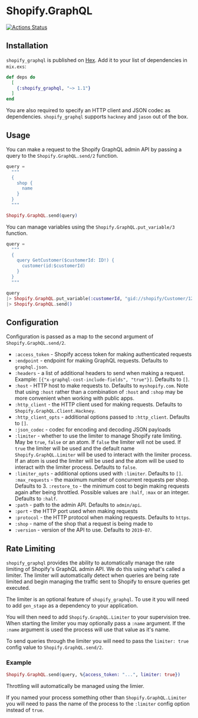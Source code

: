 # Shopify.GraphQL

[![Actions Status](https://github.com/malomohq/shopify-graphql/workflows/ci/badge.svg)](https://github.com/malomohq/shopify-graphql/actions)

## Installation

`shopify_graphql` is published on [Hex](https://hex.pm/packages/shopify_graphql).
Add it to your list of dependencies in `mix.exs`:

```elixir
def deps do
  [
    {:shopify_graphql, "~> 1.1"}
  ]
end
```

You are also required to specify an HTTP client and JSON codec as dependencies.
`shopify_graphql` supports `hackney` and `jason` out of the box.

## Usage

You can make a request to the Shopify GraphQL admin API by passing a query to
the `Shopify.GraphQL.send/2` function.

```elixir
query =
  """
  {
    shop {
      name
    }
  }
  """

Shopify.GraphQL.send(query)
```

You can manage variables using the `Shopify.GraphQL.put_variable/3` function.

```elixir
query =
  """
  {
    query GetCustomer($customerId: ID!) {
      customer(id:$customerId)
    }
  }
  """

query
|> Shopify.GraphQL.put_variable(:customerId, "gid://shopify/Customer/12195007594552")
|> Shopify.GraphQL.send()
```

## Configuration

Configuration is passed as a map to the second argument of `Shopify.GraphQL.send/2`.

* `:access_token` - Shopify access token for making authenticated requests
* `:endpoint` - endpoint for making GraphQL requests. Defaults to
                `graphql.json`.
* `:headers` - a list of additional headers to send when making a request.
               Example: `[{"x-graphql-cost-include-fields", "true"}]`. Defaults
               to `[]`.
* `:host` - HTTP host to make requests to. Defaults to `myshopify.com`. Note
            that using `:host` rather than a combination of `:host` and `:shop`
            may be more convenient when working with public apps.
* `:http_client` - the HTTP client used for making requests. Defaults to
                   `Shopify.GraphQL.Client.Hackney`.
* `:http_client_opts` - additional options passed to `:http_client`. Defaults to
                        `[]`.
* `:json_codec` - codec for encoding and decoding JSON payloads
* `:limiter` - whether to use the limiter to manage Shopify rate limiting. May
               be `true`, `false` or an atom. If `false` the limiter will not
               be used. If `true` the limiter will be used and the default
               name `Shopify.GraphQL.Limiter` will be used to interact with the
               limiter process. If an atom is used the limiter will be used and
               the atom will be used to interact with the limiter process.
               Defaults to `false`.
* `:limiter_opts` - additional options used with `:limiter`. Defaults to `[]`.
    `:max_requests` - the maximum number of concurrent requests per shop.
                      Defaults to 3.
    `:restore_to` - the minimum cost to begin making requests again after
                    being throttled. Possible values are `:half`, `:max` or an
                    integer. Defaults to `:half`.
* `:path` - path to the admin API. Defaults to `admin/api`.
* `:port` - the HTTP port used when making requests
* `:protocol` - the HTTP protocol when making requests. Defaults to `https`.
* `:shop` - name of the shop that a request is being made to
* `:version` - version of the API to use. Defaults to `2019-07`.

## Rate Limiting

`shopify_graphql` provides the ability to automatically manage the rate limiting
of Shopify's GraphQL admin API. We do this using what's called a limiter. The
limiter will automatically detect when queries are being rate limited and begin
managing the traffic sent to Shopify to ensure queries get executed.

The limiter is an optional feature of `shopify_graphql`. To use it you will
need to add `gen_stage` as a dependency to your application.

You will then need to add `Shopify.GraphQL.Limiter` to your supervision tree.
When starting the limiter you may optionally pass a `:name` argument. If the
`:name` argument is used the process will use that value as it's name.

To send queries through the limiter you will need to pass the `limiter: true`
config value to `Shopify.GraphQL.send/2`.

### Example

```elixir
Shopify.GraphQL.send(query, %{access_token: "...", limiter: true})
```

Throttling will automatically be managed using the limier.

If you named your process something other than `Shopify.GraphQL.Limiter` you
will need to pass the name of the process to the `:limiter` config option
instead of `true`.
